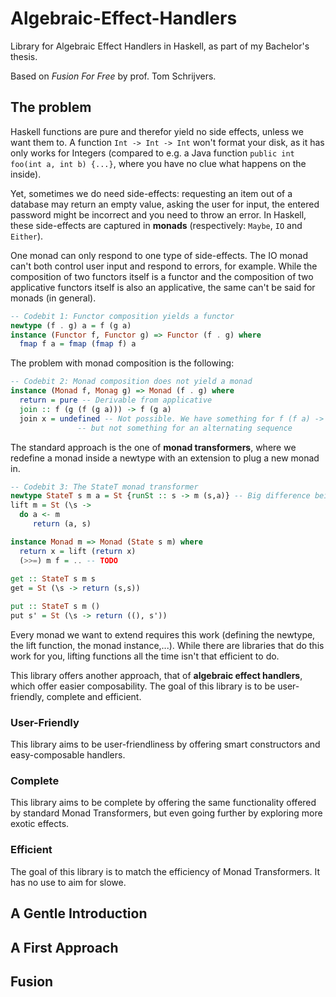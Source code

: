 # Algebraic-Effect-Handlers
Library for Algebraic Effect Handlers in Haskell, as part of my Bachelor's thesis.

Based on *Fusion For Free* by prof. Tom Schrijvers.

## The problem
Haskell functions are pure and therefor yield no side effects, unless we want them to. 
A function `Int -> Int -> Int` won't format your disk, as it has only works for Integers 
(compared to e.g. a Java function `public int foo(int a, int b) {...}`, where you have no clue what happens on the inside).

Yet, sometimes we do need side-effects:
requesting an item out of a database may return an empty value, asking the user for input, the entered password might be incorrect and you need to throw an error.
In Haskell, these side-effects are captured in **monads** (respectively: `Maybe`, `IO` and `Either`).

One monad can only respond to one type of side-effects. 
The IO monad can't both control user input and respond to errors, for example.
While the composition of two functors itself is a functor and the composition of two applicative functors itself is also an applicative,
the same can't be said for monads (in general).

```haskell
-- Codebit 1: Functor composition yields a functor
newtype (f . g) a = f (g a)
instance (Functor f, Functor g) => Functor (f . g) where
  fmap f a = fmap (fmap f) a
```
The problem with monad composition is the following:

```haskell
-- Codebit 2: Monad composition does not yield a monad
instance (Monad f, Monag g) => Monad (f . g) where
  return = pure -- Derivable from applicative
  join :: f (g (f (g a))) -> f (g a)
  join x = undefined -- Not possible. We have something for f (f a) -> f a and g (g a) -> g a 
               -- but not something for an alternating sequence
```

The standard approach is the one of **monad transformers**, 
where we redefine a monad inside a newtype with an extension to plug a new monad in. 

```haskell
-- Codebit 3: The StateT monad transformer
newtype StateT s m a = St {runSt :: s -> m (s,a)} -- Big difference being the m in the runSt function
lift m = St (\s -> 
  do a <- m
     return (a, s)

instance Monad m => Monad (State s m) where
  return x = lift (return x)
  (>>=) m f = .. -- TODO
 
get :: StateT s m s
get = St (\s -> return (s,s))

put :: StateT s m ()
put s' = St (\s -> return ((), s'))
```

Every monad we want to extend requires this work (defining the newtype, the lift function, the monad instance,...).
While there are libraries that do this work for you, lifting functions all the time isn't that efficient to do.

This library offers another approach, that of **algebraic effect handlers**, which offer easier composability.
The goal of this library is to be user-friendly, complete and efficient.
### User-Friendly
This library aims to be user-friendliness by offering smart constructors and easy-composable handlers.

### Complete
This library aims to be complete by offering the same functionality offered by standard Monad Transformers, 
but even going further by exploring more exotic effects.

### Efficient
The goal of this library is to match the efficiency of Monad Transformers. 
It has no use to aim for slowe.

## A Gentle Introduction

## A First Approach

## Fusion